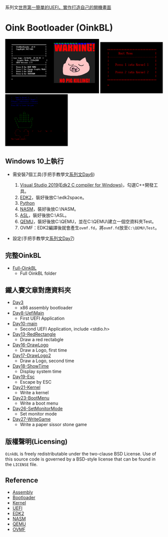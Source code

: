 系列文[世界第一簡單的UEFI，實作打造自己的開機畫面](https://ithelp.ithome.com.tw/users/20161828/ironman/6446?page=1)

# Oink Bootloader (OinkBL)

<img src="./OinkBL.png" width="300" /> <img src="./BootMenu.png" width="200" /> <img src="./Game.png" width="200" />

## Windows 10上執行

+ 需安裝7個工具(手把手教學文[系列文Day6](https://ithelp.ithome.com.tw/articles/10317238))
    1. [Visual Studio 2019(Edk2 C compiler for Windows)](https://my.visualstudio.com/Downloads?Pid=8228)，勾選C++開發工具。
    2. [EDK2](https://github.com/tianocore/edk2/releases/tag/edk2-stable202208)，裝好後放C:\edk2space。
    3. [Python](https://www.python.org/downloads/release/python-3115/)
    4. [NASM](https://www.nasm.us/pub/nasm/releasebuilds/?C=M;O=D)，裝好後放C:\NASM。
    5. [ASL](https://www.intel.com/content/www/us/en/download/774881/acpi-component-architecture-downloads-windows-binary-tools.html)，裝好後放C:\ASL。
    6. [QEMU](https://qemu.weilnetz.de/w64/)，裝好後放C:\QEMU，並在C:\QEMU\建立一個空資料夾Test。
    7. OVMF：EDK2編譯後就會產生`ovmf.fd`，將`ovmf.fd`放至`C:\QEMU\Test`。

+ 設定(手把手教學文[系列文Day7](https://ithelp.ithome.com.tw/articles/10317443))


## 完整OinkBL
- [Full-OinkBL](OinkBLPkg)
  - Full OinkBL folder

## 鐵人賽文章對應資料夾

- [Day3](d03-asm-bootloader)
  - x86 assembly bootloader
- [Day8-UefiMain](d08-uefiMain)
  - First UEFI Application
- [Day10-main](d10-main)
  - Second UEFI Application, include <stdio.h>
- [Day13-RedRectangle](d14-redRectangle)
  - Draw a red rectabgle
- [Day16-DrawLogo](d16-drawLogo)
  - Draw a Logo, first time
- [Day17-DrawLogo2](d17-drawLogo2)
  - Draw a Logo, second time
- [Day18-ShowTime](d18-showtime)
  - Display system time
- [Day19-Esc](d19-esc)
  - Escape by ESC
- [Day21-Kernel](d21-kernel)
  - Write a kernel
- [Day23-BootMenu](d23-bootmenu)
  - Write a boot menu
- [Day26-SetMonitorMode](d26-setMonitorMode)
  - Set monitor mode
- [Day27-WriteGame](d27-writeGame)
  - Write a paper sissor stone game


## 版權聲明(Licensing)

`OinkBL` is freely redistributable under the two-clause BSD License.
Use of this source code is governed by a BSD-style license that can be found
in the `LICENSE` file.

## Reference

- [Assembly](https://zh.wikipedia.org/zh-tw/%E6%B1%87%E7%BC%96%E8%AF%AD%E8%A8%80)
- [Bootloader](https://zh.wikipedia.org/zh-tw/%E5%95%9F%E5%8B%95%E7%A8%8B%E5%BC%8F)
- [Kernel](https://zh.wikipedia.org/wiki/%E5%86%85%E6%A0%B8)
- [UEFI](https://zh.wikipedia.org/zh-tw/%E7%B5%B1%E4%B8%80%E5%8F%AF%E5%BB%B6%E4%BC%B8%E9%9F%8C%E9%AB%94)
- [EDK2](https://github.com/tianocore/edk2)
- [NASM](https://zh.wikipedia.org/zh-tw/Netwide_Assembler)
- [QEMU](https://zh.wikipedia.org/zh-tw/QEMU)
- [OVMF](https://github.com/tianocore/tianocore.github.io/wiki/OVMF)
